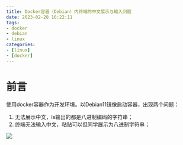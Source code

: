 ```yaml
---
title: Docker容器（Debian）内终端的中文展示与输入问题
date: 2023-02-28 16:22:11
tags:
- docker
- debian
- linux
categories:
- [linux]
- [docker]
---
```


# 前言

使用docker容器作为开发环境。以Debian11镜像启动容器，出现两个问题：

1. 无法展示中文，ls输出的都是八进制编码的字符串；
2. 终端无法输入中文，粘贴可以但同学展示为八进制字符串；

![](Snipaste_2023-02-27_20-24-42.png)

<!-- more -->
